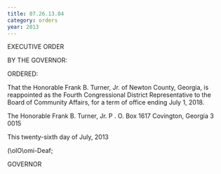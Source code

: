 ```yaml
---
title: 07.26.13.04
category: orders
year: 2013
---
```

 

EXECUTIVE ORDER

BY THE GOVERNOR:

ORDERED:

That the Honorable Frank B. Turner, Jr. of Newton County,
Georgia, is reappointed as the Fourth Congressional District
Representative to the Board of Community Affairs, for a term of
office ending July 1, 2018.

The Honorable Frank B. Turner, Jr.
P . O. Box 1617
Covington, Georgia 3 0015

This twenty-sixth day of July, 2013

\(\oIO\omi-Deaf;

GOVERNOR

